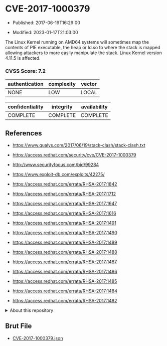# CVE-2017-1000379

- Published: 2017-06-19T16:29:00

- Modified: 2023-01-17T21:03:00

The Linux Kernel running on AMD64 systems will sometimes map the contents of PIE executable, the heap or ld.so to where the stack is mapped allowing attackers to more easily manipulate the stack. Linux Kernel version 4.11.5 is affected.

### CVSS Score: **7.2**

| authentication | complexity | vector |
| --- | --- | --- |
| NONE | LOW | LOCAL |

| confidentiality | integrity | availability |
| --- | --- | --- |
| COMPLETE | COMPLETE | COMPLETE |

## References

* https://www.qualys.com/2017/06/19/stack-clash/stack-clash.txt

* https://access.redhat.com/security/cve/CVE-2017-1000379

* http://www.securityfocus.com/bid/99284

* https://www.exploit-db.com/exploits/42275/

* https://access.redhat.com/errata/RHSA-2017:1842

* https://access.redhat.com/errata/RHSA-2017:1712

* https://access.redhat.com/errata/RHSA-2017:1647

* https://access.redhat.com/errata/RHSA-2017:1616

* https://access.redhat.com/errata/RHSA-2017:1491

* https://access.redhat.com/errata/RHSA-2017:1490

* https://access.redhat.com/errata/RHSA-2017:1489

* https://access.redhat.com/errata/RHSA-2017:1488

* https://access.redhat.com/errata/RHSA-2017:1487

* https://access.redhat.com/errata/RHSA-2017:1486

* https://access.redhat.com/errata/RHSA-2017:1485

* https://access.redhat.com/errata/RHSA-2017:1484

* https://access.redhat.com/errata/RHSA-2017:1482

<details>
<summary>About this repository</summary> 

  This repository is part of the project [Live Hack CVE](https://github.com/Live-Hack-CVE). Main website can be found [www.live-hack.org](https://www.live-hack.org) 
  
  Made by [Sn0wAlice](https://github.com/Sn0wAlice) for the people that care about security and need to have a feed of the latest CVEs. Hope you enjoy it, don't forget to star the repo and follow me on [Twitter](https://twitter.com/Sn0wAlice) and [Github](https://github.com/Sn0wAlice). And that is my [personnal website](https://www.alice-snow.me/)

  - [Home Page](https://github.com/Live-Hack-CVE)
  - [Framework](https://github.com/Live-Hack-CVE/cve-framework)
  - [CVE database](https://github.com/Live-Hack-CVE/full_database)
  - [Changelog](https://github.com/Live-Hack-CVE/Changelog)
</details>

## Brut File

* [CVE-2017-1000379.json](https://raw.githubusercontent.com/Live-Hack-CVE/full_database/main/cves/2017/CVE-2017-1000379.json)


